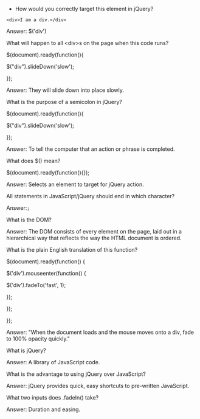 * How would you correctly target this element in jQuery?


`<div>I am a div.</div>`

Answer: $\('div'\)

What will happen to all &lt;div&gt;s on the page when this code runs?

$\(document\).ready\(function\(\){

$\("div"\).slideDown\('slow'\);

}\);

Answer: They will slide down into place slowly.

What is the purpose of a semicolon in jQuery?

$\(document\).ready\(function\(\){

$\("div"\).slideDown\('slow'\);

}\);

Answer: To tell the computer that an action or phrase is completed.

What does $\(\) mean?

$\(document\).ready\(function\(\){}\);

Answer: Selects an element to target for jQuery action.

All statements in JavaScript\/jQuery should end in which character?

Answer:`;`

What is the DOM?

Answer: The DOM consists of every element on the page, laid out in a hierarchical way that reflects the way the HTML document is ordered.

What is the plain English translation of this function?

$\(document\).ready\(function\(\) {

$\('div'\).mouseenter\(function\(\) {

$\('div'\).fadeTo\('fast', 1\);

}\);

}\);

}\);

Answer: "When the document loads and the mouse moves onto a div, fade to 100% opacity quickly."

What is jQuery?

Answer: A library of JavaScript code.

What is the advantage to using jQuery over JavaScript?

Answer: jQuery provides quick, easy shortcuts to pre-written JavaScript.

What two inputs does .fadeIn\(\) take?

Answer: Duration and easing.


